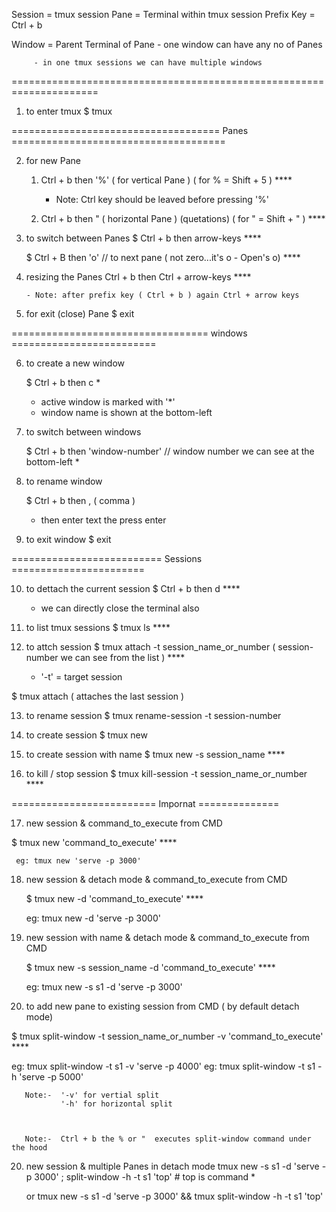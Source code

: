  
 Session = tmux session
 Pane = Terminal within tmux session
 Prefix Key = Ctrl + b

 Window = Parent Terminal of Pane
         - one window can have any no of Panes

         - in one tmux sessions we can have multiple windows      

 =====================================================================


1. to enter tmux
   $ tmux


==================================== Panes =====================================

2. for new Pane
    1. Ctrl + b  then '%'      ( for vertical Pane )  ( for % = Shift + 5 )                ****
        - Note: Ctrl key should be leaved before pressing  '%'

    2. Ctrl + b then "       ( horizontal Pane )  (quetations) ( for " = Shift + " )       ****
           
       
3. to switch between Panes
    $ Ctrl + b then arrow-keys                                                             ****

    $ Ctrl + B then 'o'   // to next pane ( not zero...it's o - Open's o)                  ****
             
4. resizing the Panes
    Ctrl + b then Ctrl + arrow-keys                                                        ****
       
       - Note: after prefix key ( Ctrl + b ) again Ctrl + arrow keys

5. for exit (close) Pane
   $ exit


================================== windows =========================

6. to create a new window

   $ Ctrl + b then c                                                                       *

     - active window is marked with '*'
     - window name is shown at the bottom-left

7. to switch between windows

   $ Ctrl + b then 'window-number'   // window number we can see at the bottom-left        *

8. to rename window

   $ Ctrl + b then , ( comma )
      - then enter text the press enter

9. to exit window
   $ exit

========================== Sessions =======================

10. to dettach the current session
   $ Ctrl + b then d                                                                       ****
      - we can directly close the terminal also

11. to list tmux sessions
   $ tmux ls                                                                               ****

12. to attch session
   $ tmux attach -t session_name_or_number   ( session-number we can see from the list )   ****

       - '-t' = target session

   $ tmux attach     ( attaches the last session )


13. to rename session
   $ tmux rename-session -t session-number


14. to create session
   $ tmux new  

15. to create session with name
  $ tmux new -s session_name                                                               ****

16. to kill / stop session
  $ tmux kill-session -t session_name_or_number                                            ****


=========================  Impornat ==============

17. new session & command_to_execute from CMD

   $ tmux new 'command_to_execute'                                                           ****

     eg: tmux new 'serve -p 3000'

18. new session & detach mode & command_to_execute from CMD

    $ tmux new -d 'command_to_execute'                                                       ****

    eg: tmux new -d 'serve -p 3000'


19. new session with name & detach mode & command_to_execute from CMD
    
    $ tmux new -s session_name -d 'command_to_execute'                                       ****

    eg: tmux new -s s1 -d 'serve -p 3000'                                               


19. to add new pane to existing session from CMD    ( by default detach mode)                            

   $ tmux split-window -t session_name_or_number -v 'command_to_execute'                     ****

   eg: tmux split-window -t s1 -v 'serve -p 4000'
   eg: tmux split-window -t s1 -h 'serve -p 5000'

       Note:-  '-v' for vertial split
               '-h' for horizontal split
               


       Note:-  Ctrl + b the % or "  executes split-window command under the hood         



20. new session & multiple Panes in detach mode
    tmux new -s s1  -d 'serve -p 3000' \; split-window -h -t s1 'top'    # top is command    *

    or
    tmux new -s s1 -d 'serve -p 3000' && tmux split-window -h -t s1 'top' 

   
